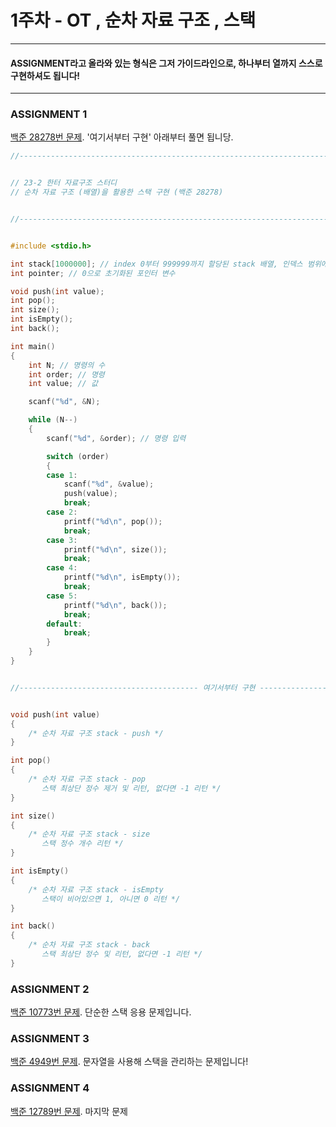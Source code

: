 # 1주차 - OT , 순차 자료 구조 , 스택

------------------------

#### ASSIGNMENT라고 올라와 있는 형식은 그저 가이드라인으로, 하나부터 열까지 스스로 구현하셔도 됩니다!

-------------------------

### ASSIGNMENT 1

[백준 28278번 문제](https://www.acmicpc.net/problem/28278). '여기서부터 구현' 아래부터 풀면 됩니당.

```c
//-----------------------------------------------------------------------------------------------------------//


// 23-2 한터 자료구조 스터디
// 순차 자료 구조 (배열)을 활용한 스택 구현 (백준 28278)


//-----------------------------------------------------------------------------------------------------------//


#include <stdio.h>

int stack[1000000]; // index 0부터 999999까지 할당된 stack 배열, 인덱스 범위에 주의하세요.
int pointer; // 0으로 초기화된 포인터 변수

void push(int value);
int pop();
int size();
int isEmpty();
int back();

int main()
{
	int N; // 명령의 수
	int order; // 명령
	int value; // 값

	scanf("%d", &N);

	while (N--)
	{
		scanf("%d", &order); // 명령 입력

		switch (order)
		{
		case 1:
			scanf("%d", &value);
			push(value);
			break;
		case 2:
			printf("%d\n", pop());
			break;
		case 3:
			printf("%d\n", size());
			break;
		case 4:
			printf("%d\n", isEmpty());
			break;
		case 5:
			printf("%d\n", back());
			break;
		default:
			break;
		}
	}
}


//---------------------------------------- 여기서부터 구현 --------------------------------------------//


void push(int value)
{
	/* 순차 자료 구조 stack - push */
}

int pop()
{
	/* 순차 자료 구조 stack - pop 
	   스택 최상단 정수 제거 및 리턴, 없다면 -1 리턴 */
}

int size()
{
	/* 순차 자료 구조 stack - size
	   스택 정수 개수 리턴 */
}

int isEmpty()
{
	/* 순차 자료 구조 stack - isEmpty
	   스택이 비어있으면 1, 아니면 0 리턴 */
}

int back()
{
	/* 순차 자료 구조 stack - back
	   스택 최상단 정수 및 리턴, 없다면 -1 리턴 */
}
```

### ASSIGNMENT 2

[백준 10773번 문제](https://www.acmicpc.net/problem/10773). 단순한 스택 응용 문제입니다.

### ASSIGNMENT 3

[백준 4949번 문제](https://www.acmicpc.net/problem/4949). 문자열을 사용해 스택을 관리하는 문제입니다!

### ASSIGNMENT 4

[백준 12789번 문제](https://www.acmicpc.net/problem/12789). 마지막 문제

